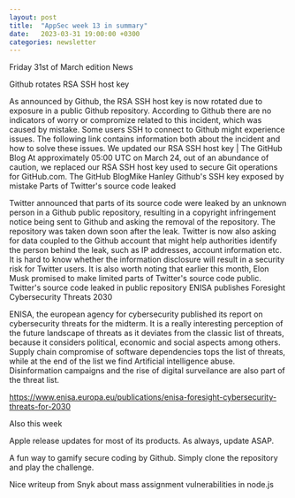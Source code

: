 ```yaml
---
layout: post
title:  "AppSec week 13 in summary"
date:   2023-03-31 19:00:00 +0300
categories: newsletter
---
```



Friday 31st of March edition
News

Github rotates RSA SSH host key

As announced by Github, the RSA SSH host key is now rotated due to exposure in a public Github repository. According to Github there are no indicators of worry or compromize related to this incident, which was caused by mistake. Some users SSH to connect to Github might experience issues. The following link contains information both about the incident and how to solve these issues.
We updated our RSA SSH host key | The GitHub Blog
At approximately 05:00 UTC on March 24, out of an abundance of caution, we replaced our RSA SSH host key used to secure Git operations for GitHub.com.
The GitHub BlogMike Hanley
Github's SSH key exposed by mistake
Parts of Twitter's source code leaked

Twitter announced that parts of its source code were leaked by an unknown person in a Github public repository, resulting in a copyright infringement notice being sent to Github and asking the removal of the repository. The repository was taken down soon after the leak. Twitter is now also asking for data coupled to the Github account that might help authorities identify the person behind the leak, such as IP addresses, account information etc. It is hard to know whether the information disclosure will result in a security risk for Twitter users. It is also worth noting that earlier this month, Elon Musk promised to make limited parts of Twitter's source code public.
Twitter's source code leaked in public repository
ENISA publishes Foresight Cybersecurity Threats 2030

ENISA, the european agency for cybersecurity published its report on cybersecurity threats for the midterm. It is a really interesting perception of the future landscape of threats as it deviates from the classic list of threats, because it considers political, economic and social aspects among others. Supply chain compromise of software dependencies tops the list of threats, while at the end of the list we find Artificial intelligence abuse. Disinformation campaigns and the rise of digital surveilance are also part of the threat list.

https://www.enisa.europa.eu/publications/enisa-foresight-cybersecurity-threats-for-2030

Also this week

Apple release updates for most of its products. As always, update ASAP.

A fun way to gamify secure coding by Github. Simply clone the repository and play the challenge.

Nice writeup from Snyk about mass assignment vulnerabilities in node.js
